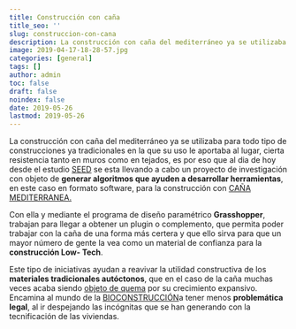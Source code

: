 ```yaml
---
title: Construcción con caña
title_seo: ''
slug: construccion-con-cana
description: La construcción con caña del mediterráneo ya se utilizaba para todo tipo de construcciones ya tradicionales en la que su uso le aportaba al lugar
image: 2019-04-17-18-28-57.jpg
categories: [general]
tags: []
author: admin
toc: false
draft: false
noindex: false
date: 2019-05-26
lastmod: 2019-05-26
---
```

La construcción con caña del mediterráneo ya se utilizaba para todo tipo de
construcciones ya tradicionales en la que su uso le aportaba al lugar,
cierta resistencia tanto en muros como en tejados, es por eso que al dia de
hoy desde el estudio [SEED](http://www.studioseed.net/) se esta llevando a
cabo un proyecto de investigación con objeto de **generar algoritmos que
ayuden a desarrollar herramientas**, en este caso en formato software, para
la construcción con [CAÑA
MEDITERRANEA.](https://es.wikipedia.org/wiki/Arundo_donax)

Con ella y mediante el programa de diseño paramétrico **Grasshopper**,
trabajan para llegar a obtener un plugin o complemento, que permita poder
trabajar con la caña de una forma más certera y que ello sirva para que un
mayor número de gente la vea como un material de confianza para la
**construcción Low- Tech**.

Este tipo de iniciativas ayudan a reavivar la utilidad constructiva de los
**materiales tradicionales autóctonos**, que en el caso de la caña muchas
veces acaba siendo [objeto de
quema](http://arundodonax2009.blogspot.com.es/2012/03/quema-de-canares.html)
por su crecimiento expansivo. Encamina al mundo de la
[BIOCONSTRUCCIÓN](https://es.wikipedia.org/wiki/Bioconstrucci%C3%B3n)a tener
menos **problemática legal**, al ir despejando las incógnitas que se han
generando con la tecnificación de las viviendas.
